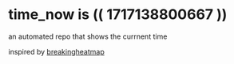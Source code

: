 # time_now is (( 1717138800667 ))

an automated repo that shows the currnent time

inspired by [breakingheatmap](https://github.com/breakingheatmap/breakingheatmap)